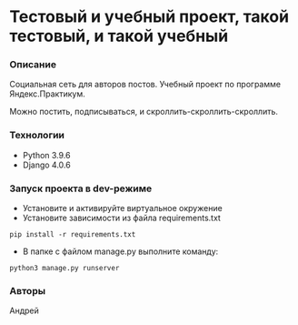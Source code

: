 # Тестовый и учебный проект, такой тестовый, и такой учебный
### Описание
Социальная сеть для авторов постов.
Учебный проект по программе Яндекс.Практикум.

Можно постить, подписываться, и скроллить-скроллить-скроллить.
### Технологии
- Python 3.9.6
- Django 4.0.6
### Запуск проекта в dev-режиме
- Установите и активируйте виртуальное окружение
- Установите зависимости из файла requirements.txt
```
pip install -r requirements.txt
``` 
- В папке с файлом manage.py выполните команду:
```
python3 manage.py runserver
```
### Авторы
Андрей

